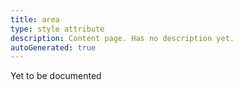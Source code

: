 ```yaml
---
title: area
type: style attribute
description: Content page. Has no description yet.
autoGenerated: true
---
```


Yet to be documented